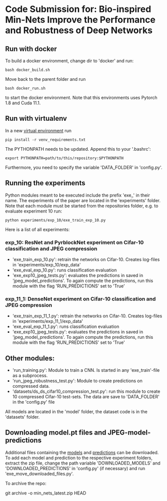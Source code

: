 # Code Submission for: Bio-inspired Min-Nets Improve the Performance and Robustness of Deep Networks

## Run with docker

To build a docker environment, change dir to 'docker' and run:
```
bash docker_build.sh
```
Move back to the parent folder and run
```
bash docker_run.sh
```
to start the docker environment. Note that this environments uses Pytorch 1.8 and Cuda 11.1.

## Run with virtualenv

In a new [virtual environment](https://packaging.python.org/guides/installing-using-pip-and-virtual-environments/) run
```
pip install -r venv_requirements.txt
```

The PYTHONPATH needs to be updated. Append this to your '.bashrc':
```
export PYTHONPATH=path/to/this/repository:$PYTHONPATH
```

Furthermore, you need to specify the variable 'DATA_FOLDER' in 'config.py'.

## Running the experiments

Python modules meant to be executed include the prefix 'exe_' in their name. The experiments of the paper are located in the 'experiments' folder. Note that each module must be started from the repositories folder, e.g. to evaluate experiment 10 run:

```
python experiments/exp_10/exe_train_exp_10.py
```

Here is a list of all experiments:

### exp_10: ResNet and PyrblockNet experiment on Cifar-10 classification and JPEG compression

* 'exe_train_exp_10.py': retrain the networks on Cifar-10. Creates log-files in 'experiments/exp_10/exp_data'
* 'exe_eval_exp_10.py': runs classification evaluation
* 'exe_exp10_jpeg_tests.py': evaluates the predictions in saved in 'jpeg_model_predictions'. To again compute the predictions, run this module with the flag 'RUN_PREDICTIONS' set to 'True'

### exp_11_1: DenseNet experiment on Cifar-10 classification and JPEG compression

* 'exe_train_exp_11_1.py': retrain the networks on Cifar-10. Creates log-files in 'experiments/exp_11_1/exp_data'
* 'exe_eval_exp_11_1.py': runs classification evaluation
* 'exe_exp10_jpeg_tests.py': evaluates the predictions in saved in 'jpeg_model_predictions'. To again compute the predictions, run this module with the flag 'RUN_PREDICTIONS' set to 'True'

## Other modules:

* 'run_training.py': Module to train a CNN. Is started in any 'exe_train'-file as a subprocess.
* 'run_jpeg_robustness_test.py': Module to create predictions on compressed data.
* 'datasets/ds_ds_cifar10_compression_test.py': run this module to create 10 compressed Cifar-10 test-sets. The data are save to 'DATA_FOLDER' in the 'config.py' file

All models are located in the 'model' folder, the dataset code is in the 'datasets' folder.

## Downloading model.pt files and JPEG-model-predictions

Additional files containing the [models](https://drive.google.com/file/d/1PDUgwjx1RhcQWLM2ChaFBA3bQnNZp2kO/view?usp=sharing) and [predictions](https://drive.google.com/file/d/15dFVvXv83DRDJydD14ZLOjeW7CL815KM/view?usp=sharing) can be downloaded.
To add each model and prediction to the respective experiment folders, extract the zip file, change the path variable 'DOWNLOADED_MODELS' and 'DOWNLOADED_PREDICTIONS' in 'config.py' (if necessary) and run 'exe_move_downloaded_files.py'.


To archive the repo:

git archive -o min_nets_latest.zip HEAD